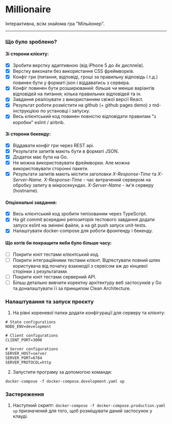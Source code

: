 # Millionaire
Інтерактивна, всім знайома гра "Мільйонер".<br/>

<hr/>

### Що було зроблено?

#### Зі сторони клієнту:
- [x] Зробити верстку адаптивною (від iPhone 5 до 4к дисплеїв).
- [x] Верстку виконати без використання CSS фреймворків.
- [x] Конфіг гри (питання, відповіді, гроші за правильну відповідь і.т.д.) повинен бути у форматі json і віддаватись з сервера.
- [x] Конфіг повинен бути розширюваний: більше чи менше варіантів відповідей на питання; кілька правильних відповідей та ін.
- [x] Завдання реалізувати з використанням свіжої версії React.
- [x] Результат роботи розмістити на github (+ github pages demo) з md-інструкцією по установці і запуску.
- [x] Весь клієнтський код повинен повністю відповідати правилам "з коробки" eslint / airbnb.

#### Зі сторони бекенду:
- [x] Віддавати конфіг гри через REST api.
- [x] Результати запитів мають бути в форматі JSON.
- [x] Додаток має бути на Go.
- [x] Не можна використовувати фреймворки. Але можна використовувати сторонні пакети.
- [x] Результати запитів мають містити заголовки *X-Response-Time* та *X-Server-Name. X-Response-Time* - час витрачений сервером на обробку запиту в мікросекундах. *X-Server-Name* - ім'я серверу (hostname).

#### Опціональні завдання:
- [x] Весь клієнтський код зробити типізованим через TypeScript.
- [x] На git commit всередині репозиторія тестового завдання додати запуск eslint на змінені файли, а на git push запуск unit-tests.
- [x] Налаштувати docker-compose для роботи фронтенду і бекенду.

#### Що хотів би покращити якби було більше часу:
- [ ] Покрити юніт тестами клієнтський код.
- [ ] Покрити інтеграційними тестами клієнт. Відтестувати повний шлях користувача від початку взаємодії з сервісом аж до кінцевої сторінки з результатами.
- [ ] Покрити юніт тестами серверний API.
- [ ] Більш детально вивчити коректну архітектуру веб застосунків у Go та доналаштувати її за принципом Clean Architecture.

### Налаштування та запуск проєкту
1. На рівні кореневої папки додати конфігурації для серверу та клієнту:
```
# State configurations
NODE_ENV=development

# Client configurations
CLIENT_PORT=3000

# Server configurations
SERVER_HOST=server
SERVER_PORT=6784
SERVER_PROTOCOL=http
```
2. Запустити програму за допомогою команди:
```
docker-compose -f docker-compose.development.yaml up
```

### Застереження

1. Наступний скрипт: ```docker-compose -f docker-compose.production.yaml up``` призначений для того, щоб розміщувати даний застосунок у клауді.
   